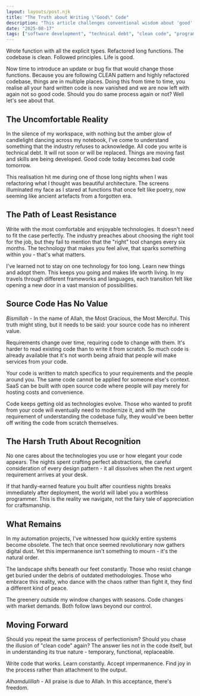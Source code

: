 ```yaml
---
layout: layouts/post.njk
title: "The Truth about Writing \"Good\" Code"
description: "This article challenges conventional wisdom about 'good' code, arguing that all code is technical debt, inherently temporary, and its value lies in functionality rather than perfection. It explores the impermanence of technology, the true worth of source code, and the harsh realities of developer recognition."
date: "2025-08-17"
tags: ["software development", "technical debt", "clean code", "programming", "career"]
---
```


Wrote function with all the explicit types. Refactored long functions. The codebase is clean. Followed principles. Life is good.

Now time to introduce an update or bug fix that would change those functions. Because you are following CLEAN pattern and highly refactored codebase, things are in multiple places. Doing this from time to time, you realise all your hard written code is now vanished and we are now left with again not so good code. Should you do same process again or not? Well let's see about that.

## The Uncomfortable Reality

In the silence of my workspace, with nothing but the amber glow of candlelight dancing across my notebook, I've come to understand something that the industry refuses to acknowledge. All code you write is technical debt. It will rot soon or will be replaced. Things are moving fast and skills are being developed. Good code today becomes bad code tomorrow.

This realisation hit me during one of those long nights when I was refactoring what I thought was beautiful architecture. The screens illuminated my face as I stared at functions that once felt like poetry, now seeming like ancient artefacts from a forgotten era.

## The Path of Least Resistance

Write with the most comfortable and enjoyable technologies. It doesn't need to fit the case perfectly. The industry preaches about choosing the right tool for the job, but they fail to mention that the "right" tool changes every six months. The technology that makes you feel alive, that sparks something within you - that's what matters.

I've learned not to stay on one technology for too long. Learn new things and adopt them. This keeps you going and makes life worth living. In my travels through different frameworks and languages, each transition felt like opening a new door in a vast mansion of possibilities.

## Source Code Has No Value

_Bismillah_ - In the name of Allah, the Most Gracious, the Most Merciful. This truth might sting, but it needs to be said: your source code has no inherent value.

Requirements change over time, requiring code to change with them. It's harder to read existing code than to write it from scratch. So much code is already available that it's not worth being afraid that people will make services from your code.

Your code is written to match specifics to your requirements and the people around you. The same code cannot be applied for someone else's context. SaaS can be built with open source code where people will pay merely for hosting costs and convenience.

Code keeps getting old as technologies evolve. Those who wanted to profit from your code will eventually need to modernize it, and with the requirement of understanding the codebase fully, they would've been better off writing the code from scratch themselves.

## The Harsh Truth About Recognition

No one cares about the technologies you use or how elegant your code appears. The nights spent crafting perfect abstractions, the careful consideration of every design pattern - it all dissolves when the next urgent requirement arrives at your desk.

If that hardly-earned feature you built after countless nights breaks immediately after deployment, the world will label you a worthless programmer. This is the reality we navigate, not the fairy tale of appreciation for craftsmanship.

## What Remains

In my automation projects, I've witnessed how quickly entire systems become obsolete. The tech that once seemed revolutionary now gathers digital dust. Yet this impermanence isn't something to mourn - it's the natural order.

The landscape shifts beneath our feet constantly. Those who resist change get buried under the debris of outdated methodologies. Those who embrace this reality, who dance with the chaos rather than fight it, they find a different kind of peace.

The greenery outside my window changes with seasons. Code changes with market demands. Both follow laws beyond our control.

## Moving Forward

Should you repeat the same process of perfectionism? Should you chase the illusion of "clean code" again? The answer lies not in the code itself, but in understanding its true nature - temporary, functional, replaceable.

Write code that works. Learn constantly. Accept impermanence. Find joy in the process rather than attachment to the output.

_Alhamdulillah_ - All praise is due to Allah. In this acceptance, there's freedom.

